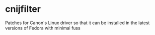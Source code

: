 cnijfilter
==========

Patches for Canon's Linux driver so that it can be installed in the latest versions of Fedora with minimal fuss
